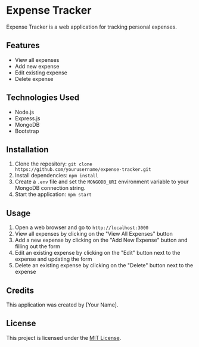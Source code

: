 # Expense Tracker

Expense Tracker is a web application for tracking personal expenses.

## Features

- View all expenses
- Add new expense
- Edit existing expense
- Delete expense

## Technologies Used

- Node.js
- Express.js
- MongoDB
- Bootstrap

## Installation

1. Clone the repository: `git clone https://github.com/yourusername/expense-tracker.git`
2. Install dependencies: `npm install`
3. Create a `.env` file and set the `MONGODB_URI` environment variable to your MongoDB connection string.
4. Start the application: `npm start`

## Usage

1. Open a web browser and go to `http://localhost:3000`
2. View all expenses by clicking on the "View All Expenses" button
3. Add a new expense by clicking on the "Add New Expense" button and filling out the form
4. Edit an existing expense by clicking on the "Edit" button next to the expense and updating the form
5. Delete an existing expense by clicking on the "Delete" button next to the expense

## Credits

This application was created by [Your Name].

## License

This project is licensed under the [MIT License](https://opensource.org/licenses/MIT).
